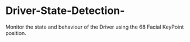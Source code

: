 # Driver-State-Detection-
Monitor the state and behaviour of the Driver using the 68 Facial KeyPoint position. 
